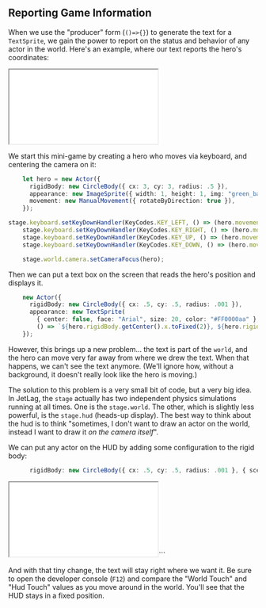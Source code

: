 ## Reporting Game Information

When we use the "producer" form (`()=>{}`) to generate the text for a
`TextSprite`, we gain the power to report on the status and behavior of any
actor in the world.  Here's an example, where our text reports the hero's
coordinates:

<iframe src="./game_06.iframe.html"></iframe>

We start this mini-game by creating a hero who moves via keyboard, and centering
the camera on it:

```typescript
    let hero = new Actor({
      rigidBody: new CircleBody({ cx: 3, cy: 3, radius: .5 }),
      appearance: new ImageSprite({ width: 1, height: 1, img: "green_ball.png" }),
      movement: new ManualMovement({ rotateByDirection: true }),
    });

stage.keyboard.setKeyDownHandler(KeyCodes.KEY_LEFT, () => (hero.movement as ManualMovement).addVelocity(-1, 0))
    stage.keyboard.setKeyDownHandler(KeyCodes.KEY_RIGHT, () => (hero.movement as ManualMovement).addVelocity(1, 0))
    stage.keyboard.setKeyDownHandler(KeyCodes.KEY_UP, () => (hero.movement as ManualMovement).addVelocity(0, -1))
    stage.keyboard.setKeyDownHandler(KeyCodes.KEY_DOWN, () => (hero.movement as ManualMovement).addVelocity(0, 1))

    stage.world.camera.setCameraFocus(hero);
```

Then we can put a text box on the screen that reads the hero's position and
displays it.

```typescript
    new Actor({
      rigidBody: new CircleBody({ cx: .5, cy: .5, radius: .001 }),
      appearance: new TextSprite(
        { center: false, face: "Arial", size: 20, color: "#FF0000aa" },
        () => `${hero.rigidBody.getCenter().x.toFixed(2)}, ${hero.rigidBody.getCenter().y.toFixed(2)}, ${hero.rigidBody.getRotation().toFixed(2)}`),
    });
```

However, this brings up a new problem... the text is part of the `world`, and
the hero can move very far away from where we drew the text.  When that happens,
we can't see the text anymore.  (We'll ignore how, without a background, it
doesn't really look like the hero is moving.)

The solution to this problem is a very small bit of code, but a very big idea.
In JetLag, the `stage` actually has two independent physics simulations running
at all times.  One is the `stage.world`.  The other, which is slightly less
powerful, is the `stage.hud` (heads-up display).  The best way to think about
the hud is to think "sometimes, I don't want to draw an actor on the world,
instead I want to draw it *on the camera itself*".

We can put any actor on the HUD by adding some configuration to the rigid body:

```typescript
      rigidBody: new CircleBody({ cx: .5, cy: .5, radius: .001 }, { scene: stage.hud }),
```

<iframe src="./game_07.iframe.html"></iframe>```

And with that tiny change, the text will stay right where we want it.  Be sure
to open the developer console (`F12`) and compare the "World Touch" and "Hud
Touch" values as you move around in the world.  You'll see that the HUD stays in
a fixed position.
